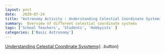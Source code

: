 ```yaml
---
layout: post
date:   2020-07-24
title: "Astronomy Activity : Understanding Celestial Coordinate Systems"
summary:  Overview of different celestial coordinate systems
tags: ['School Teachers', 'Students', 'Hobbyists' ]
categories: ['Basic Astronomy'] 
---
```


[Understanding Celestial Coordinate Sysytems](https://docs.google.com/document/d/1hlc1SBIF0k_CGa8UhYB3Bi1jVJp1-mBKM7ouzOqZ1gY/edit?usp=sharing){: .button}
    
